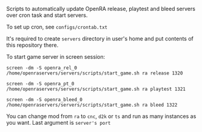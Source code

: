 Scripts to automatically update OpenRA release, playtest and bleed servers over cron task and start servers.

To set up cron, see `configs/crontab.txt`

It's required to create `servers` directory in user's home and put contents of this repository there.

To start game server in screen session:

```
screen -dm -S openra_rel_0  /home/openraservers/servers/scripts/start_game.sh ra release 1320

screen -dm -S openra_pt_0  /home/openraservers/servers/scripts/start_game.sh ra playtest 1321

screen -dm -S openra_bleed_0  /home/openraservers/servers/scripts/start_game.sh ra bleed 1322
```

You can change mod from `ra` to `cnc`, `d2k` or `ts` and run as many instances as you want.
Last argument is `server's port`
